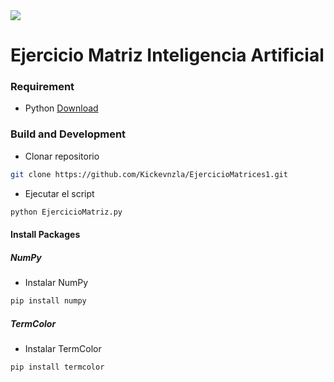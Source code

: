 <img src="https://drive.google.com/uc?export=view&id=1IJ0k6Ypm9lpIjmrR7LYScyqcS258di7-">

# Ejercicio Matriz Inteligencia Artificial

### Requirement

- Python [Download](https://www.python.org/downloads/)

### Build and Development

- Clonar repositorio

```bash
git clone https://github.com/Kickevnzla/EjercicioMatrices1.git
```

- Ejecutar el script
  
```bash
python EjercicioMatriz.py
```

#### Install Packages

##### NumPy

- Instalar NumPy

```bash
pip install numpy
```

##### TermColor

- Instalar TermColor

```bash
pip install termcolor
```